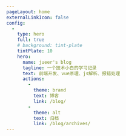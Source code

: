 ```yaml
---
pageLayout: home
externalLinkIcon: false
config:
  -
    type: hero
    full: true
    # background: tint-plate
    tintPlate: 10
    hero:
      name: jueer's blog
      tagline: 一个技术小白的学习记录
      text: 前端开发、vue原理、js解析、报错处理
      actions:
        -
          theme: brand
          text: 博客
          link: /blog/
        -
          theme: alt
          text: 归档
          link: /blog/archives/
---
```

